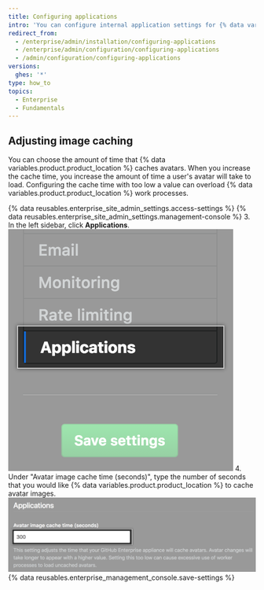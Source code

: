 ```yaml
---
title: Configuring applications
intro: 'You can configure internal application settings for {% data variables.product.product_location %}.'
redirect_from:
  - /enterprise/admin/installation/configuring-applications
  - /enterprise/admin/configuration/configuring-applications
  - /admin/configuration/configuring-applications
versions:
  ghes: '*'
type: how_to
topics:
  - Enterprise
  - Fundamentals
---
```

## Adjusting image caching

You can choose the amount of time that {% data variables.product.product_location %} caches avatars. When you increase the cache time, you increase the amount of time a user's avatar will take to load. Configuring the cache time with too low a value can overload {% data variables.product.product_location %} work processes. 

{% data reusables.enterprise_site_admin_settings.access-settings %}
{% data reusables.enterprise_site_admin_settings.management-console %}
3. In the left sidebar, click **Applications**.
![Applications tab in the settings sidebar](/assets/images/enterprise/management-console/sidebar-applications.png)
4. Under "Avatar image cache time (seconds)", type the number of seconds that you would like {% data variables.product.product_location %} to cache avatar images.
![Avatar image caching form field](/assets/images/enterprise/management-console/add-image-caching-value-field.png)
{% data reusables.enterprise_management_console.save-settings %}
